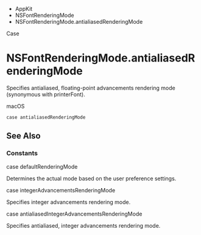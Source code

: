

- AppKit
- NSFontRenderingMode
-  NSFontRenderingMode.antialiasedRenderingMode 

Case

# NSFontRenderingMode.antialiasedRenderingMode

Specifies antialiased, floating-point advancements rendering mode (synonymous with printerFont).

macOS

``` source
case antialiasedRenderingMode
```

## See Also

### Constants

case defaultRenderingMode

Determines the actual mode based on the user preference settings.

case integerAdvancementsRenderingMode

Specifies integer advancements rendering mode.

case antialiasedIntegerAdvancementsRenderingMode

Specifies antialiased, integer advancements rendering mode.


